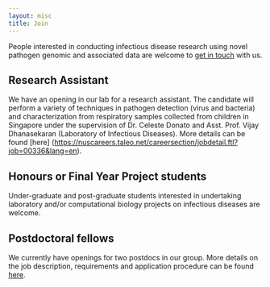 ```yaml
---
layout: misc
title: Join
---
```


People interested in conducting infectious disease research using novel pathogen genomic and associated data are welcome to  [get in touch](http://vjlab.io/misc/contact/) with us.


## Research Assistant

We have an opening in our lab for a research assistant. The candidate will perform a variety of techniques in pathogen detection (virus and bacteria) and characterization from respiratory samples collected from children in Singapore under the supervision of Dr. Celeste Donato and Asst. Prof. Vijay Dhanasekaran (Laboratory of Infectious Diseases). More details can be found [here] (https://nuscareers.taleo.net/careersection/jobdetail.ftl?job=00336&lang=en).

## Honours or Final Year Project students
Under-graduate and post-graduate students interested in undertaking laboratory and/or computational biology projects on infectious diseases are welcome.

## Postdoctoral fellows

We currently have openings for two postdocs in our group. More details on the job description, requirements and application procedure can be found [here](https://www.duke-nus.edu.sg/about/careers/appointments/vacanciesresearch-fellow-code-oreidvd).
